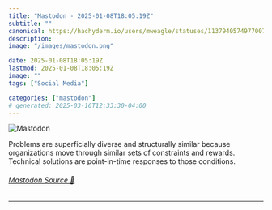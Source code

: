 ```yaml
---
title: "Mastodon - 2025-01-08T18:05:19Z"
subtitle: ""
canonical: https://hachyderm.io/users/mweagle/statuses/113794057497700733
description:
image: "/images/mastodon.png"

date: 2025-01-08T18:05:19Z
lastmod: 2025-01-08T18:05:19Z
image: ""
tags: ["Social Media"]

categories: ["mastodon"]
# generated: 2025-03-16T12:33:30-04:00
---
```

![Mastodon](/images/mastodon.png)

<p>Problems are superficially diverse and structurally similar because organizations move through similar sets of constraints and rewards. Technical solutions are point-in-time responses to those conditions.</p>


###### [Mastodon Source 🐘](https://hachyderm.io/@mweagle/113794057497700733)

___
